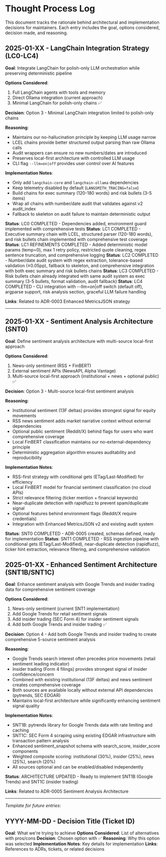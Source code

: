 # Thought Process Log

This document tracks the rationale behind architectural and implementation decisions for maintainers. Each entry includes the goal, options considered, decision made, and reasoning.

## 2025-01-XX - LangChain Integration Strategy (LC0-LC4)

**Goal**: Integrate LangChain for polish-only LLM orchestration while preserving deterministic pipeline

**Options Considered**:
1. Full LangChain agents with tools and memory
2. Direct Ollama integration (current approach)  
3. Minimal LangChain for polish-only chains ✅

**Decision**: Option 3 - Minimal LangChain integration limited to polish-only chains

**Reasoning**:
- Maintains our no-hallucination principle by keeping LLM usage narrow
- LCEL chains provide better structured output parsing than raw Ollama calls
- Audit wrappers can ensure no new numbers/dates are introduced
- Preserves local-first architecture with controlled LLM usage
- CLI flag `--llm=on|off` provides user control over AI features

**Implementation Notes**:
- Only add `langchain-core` and `langchain-ollama` dependencies
- Keep telemetry disabled by default (`LANGSMITH_TRACING=false`)
- Build chains for exec summary (120-180 words) and risk bullets (3-5 items)
- Wrap all chains with number/date audit that validates against v2 audit_index
- Fallback to skeleton on audit failure to maintain deterministic output

**Status**: LC0 COMPLETED - Dependencies added, environment guard implemented with comprehensive tests
**Status**: LC1 COMPLETED - Executive summary chain with LCEL, structured parser (120-180 words), and risk bullets chain implemented with comprehensive test coverage
**Status**: LC1 REFINEMENTS COMPLETED - Added deterministic model params (temp=0), max 1 retry policy, restricted quote cleaning, regex sentence truncation, and comprehensive logging
**Status**: LC2 COMPLETED - Number/date audit system with regex extraction, tolerance-based validation (±0.05pp), fallback to skeleton, and comprehensive integration with both exec summary and risk bullets chains
**Status**: LC3 COMPLETED - Risk bullets chain already integrated with same audit system as exec summary (3-5 bullets, format validation, audit fallback)
**Status**: LC4 COMPLETED - CLI integration with --llm=on|off switch (default off), argparse support, risk analysis section, graceful LLM failure handling

**Links**: Related to ADR-0003 Enhanced MetricsJSON strategy

---

## 2025-01-XX - Sentiment Analysis Architecture (SNT0)

**Goal**: Define sentiment analysis architecture with multi-source local-first approach

**Options Considered**:
1. News-only sentiment (RSS + FinBERT)
2. External sentiment APIs (NewsAPI, Alpha Vantage)
3. Multi-source local-first approach (institutional + news + optional public) ✅

**Decision**: Option 3 - Multi-source local-first sentiment analysis

**Reasoning**:
- Institutional sentiment (13F deltas) provides strongest signal for equity movements
- RSS news sentiment adds market narrative context without external dependencies
- Optional public sentiment (Reddit/X) behind flags for users who want comprehensive coverage
- Local FinBERT classification maintains our no-external-dependency principle
- Deterministic aggregation algorithm ensures auditability and reproducibility

**Implementation Notes**:
- RSS-first strategy with conditional gets (ETag/Last-Modified) for efficiency
- Local FinBERT model for financial sentiment classification (no cloud APIs)
- Strict relevance filtering (ticker mention + financial keywords)
- Near-duplicate detection with rapidfuzz to prevent spam/duplicate signal
- Optional features behind environment flags (Reddit/X require credentials)
- Integration with Enhanced MetricsJSON v2 and existing audit system

**Status**: SNT0 COMPLETED - ADR-0005 created, schemas defined, ready for implementation
**Status**: SNT1 COMPLETED - RSS ingestion pipeline with conditional gets (ETag/Last-Modified), near-duplicate detection (rapidfuzz), ticker hint extraction, relevance filtering, and comprehensive validation

## 2025-01-XX - Enhanced Sentiment Architecture (SNT1B/SNT1C)

**Goal**: Enhance sentiment analysis with Google Trends and insider trading data for comprehensive sentiment coverage

**Options Considered**:
1. News-only sentiment (current SNT1 implementation)
2. Add Google Trends for retail sentiment signals
3. Add insider trading (SEC Form 4) for insider sentiment signals
4. Add both Google Trends and insider trading ✅

**Decision**: Option 4 - Add both Google Trends and insider trading to create comprehensive 5-source sentiment analysis

**Reasoning**:
- Google Trends search interest often precedes price movements (retail sentiment leading indicator)
- Insider trading (Form 4 filings) provides strongest signal of insider confidence/concern
- Combined with existing institutional (13F deltas) and news sentiment creates comprehensive coverage
- Both sources are available locally without external API dependencies (pytrends, SEC EDGAR)
- Maintains local-first architecture while significantly enhancing sentiment signal quality

**Implementation Notes**:
- SNT1B: pytrends library for Google Trends data with rate limiting and caching
- SNT1C: SEC Form 4 scraping using existing EDGAR infrastructure with transaction pattern analysis
- Enhanced sentiment_snapshot schema with search_score, insider_score components
- Weighted composite scoring: institutional (30%), insider (25%), news (25%), search (20%)
- All sources optional and can be enabled/disabled independently

**Status**: ARCHITECTURE UPDATED - Ready to implement SNT1B (Google Trends) and SNT1C (insider trading)

**Links**: Related to ADR-0005 Sentiment Analysis Architecture

---

*Template for future entries*:
## YYYY-MM-DD - Decision Title (Ticket ID)
**Goal**: What we're trying to achieve
**Options Considered**: List of alternatives with pros/cons
**Decision**: Chosen option with ✅
**Reasoning**: Why this option was selected
**Implementation Notes**: Key details for implementation
**Links**: References to ADRs, tickets, or related decisions
